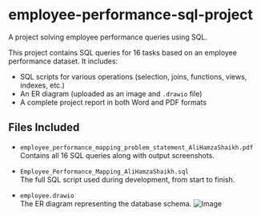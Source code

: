 # employee-performance-sql-project

A project solving employee performance queries using SQL.

This project contains SQL queries for 16 tasks based on an employee performance dataset. It includes:
- SQL scripts for various operations (selection, joins, functions, views, indexes, etc.)
- An ER diagram (uploaded as an image and `.drawio` file)
- A complete project report in both Word and PDF formats

## Files Included

- `employee_performance_mapping_problem_statement_AliHamzaShaikh.pdf`  
  Contains all 16 SQL queries along with output screenshots.

- `Employee_Performance_Mapping_AliHamzaShaikh.sql`  
  The full SQL script used during development, from start to finish.

- `employee.drawio`  
  The ER diagram representing the database schema.
![Image](https://github.com/user-attachments/assets/7156fa58-3276-40cf-8a12-13c89afdace7)
